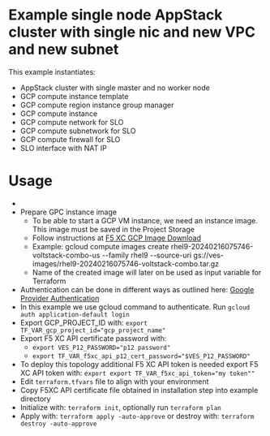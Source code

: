 # Example single node AppStack cluster with single nic and new VPC and new subnet

This example instantiates:

- AppStack cluster with single master and no worker node
- GCP compute instance template
- GCP compute region instance group manager
- GCP compute instance
- GCP compute network for SLO
- GCP compute subnetwork for SLO
- GCP compute firewall for SLO
- SLO interface with NAT IP

# Usage
- 
- Prepare GPC instance image
    * To be able to start a GCP VM instance, we need an instance image. This image must be saved in the Project Storage
    * Follow instructions at [F5 XC GCP Image Download](https://docs.cloud.f5.com/docs/images/node-cloud-images#gcp)
    * Example: gcloud compute images create rhel9-20240216075746-voltstack-combo-us --family rhel9 --source-uri gs://ves-images/rhel9-20240216075746-voltstack-combo.tar.gz
    * Name of the created image will later on be used as input variable for Terraform
- Authentication can be done in different ways as outlined here: [Google Provider Authentication](https://registry.terraform.io/providers/hashicorp/google/latest/docs/guides/provider_reference#authentication)
- In this example we use gcloud command to authenticate. Run `gcloud auth application-default login`
- Export GCP_PROJECT_ID with: `export TF_VAR_gcp_project_id="gcp_project_name"`
- Export F5 XC API certificate password with:
    * `export VES_P12_PASSWORD="p12 password"`
    * `export TF_VAR_f5xc_api_p12_cert_password="$VES_P12_PASSWORD"`
- To deploy this topology additional F5 XC API token is needed export F5 XC API token with: `export export TF_VAR_f5xc_api_token="my token""`
- Edit `terraform.tfvars` file to align with your environment
- Copy F5XC API certificate file obtained in installation step into example directory
- Initialize with: `terraform init`, optionally run `terraform plan`
- Apply with: `terraform apply -auto-approve` or destroy with: `terraform destroy -auto-approve`
